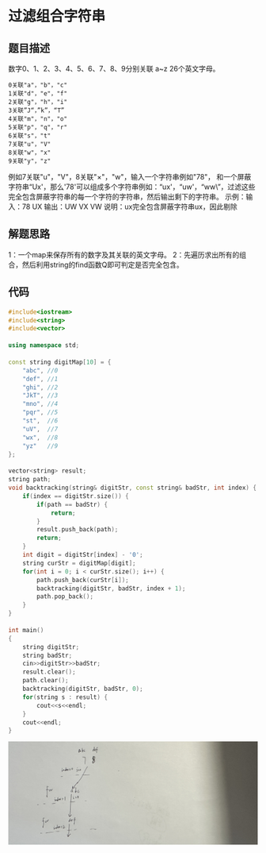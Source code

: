 # 过滤组合字符串

## 题目描述

数字0、1、2、3、4、5、6、7、8、9分别关联 a~z 26个英文字母。

``` 
0关联"a"，"b"，"c"
1关联"d"，"e"，"f"
2关联"g"，"h"，"i"
3关联”J“，”k”，“T”
4关联"m"，"n"，"o"
5关联"p"，"q"，"r"
6关联"s"，"t"
7关联"u"，"V"
8关联"w"，"x"
9关联"y"，"z"
```

例如7关联"u"，"V"，8关联"×"，"w"，输入一个字符串例如"78"，
和一个屏蔽字符串“Ux'，那么'78'可以组成多个字符串例如：“ux'，“uw'，“ww\”，过滤这些完全包含屏蔽字符串的每一个字符的字符串，然后输出剩下的字符串。
示例：输入：78 UX 输出：UW VX VW
说明：ux完全包含屏蔽字符串ux，因此剔除

## 解题思路

1：一个map来保存所有的数字及其关联的英文字母。
2：先遍历求出所有的组合，然后利用string的find函数Q即可判定是否完全包含。

## 代码

```c++
#include<iostream>
#include<string>
#include<vector>

using namespace std;

const string digitMap[10] = {
    "abc", //0
    "def", //1
    "ghi", //2
    "JkT", //3
    "mno", //4
    "pqr", //5
    "st",  //6
    "uV",  //7
    "wx",  //8
    "yz"   //9
};

vector<string> result;
string path;
void backtracking(string& digitStr, const string& badStr, int index) {
    if(index == digitStr.size()) {
        if(path == badStr) {
            return;
        }
        result.push_back(path);
        return;
    }
    int digit = digitStr[index] - '0';
    string curStr = digitMap[digit];
    for(int i = 0; i < curStr.size(); i++) {
        path.push_back(curStr[i]);
        backtracking(digitStr, badStr, index + 1);
        path.pop_back();
    }
}

int main()
{
    string digitStr;
    string badStr;
    cin>>digitStr>>badStr;
    result.clear();
    path.clear();
    backtracking(digitStr, badStr, 0);
    for(string s : result) {
        cout<<s<<endl;
    }
    cout<<endl;
}
```

![IMG_2362](过滤组合字符串.assets/IMG_2362.jpg) 

